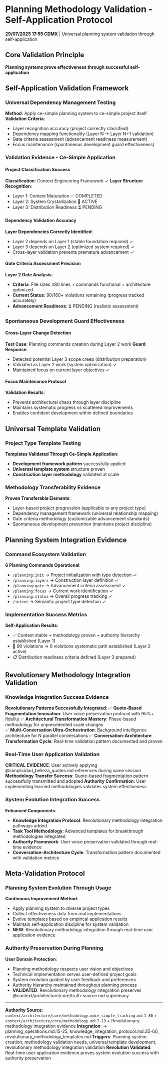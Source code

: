 # Planning Methodology Validation - Self-Application Protocol

**29/07/2025 17:55 CDMX** | Universal planning system validation through self-application

## Core Validation Principle
**Planning systems prove effectiveness through successful self-application**

## Self-Application Validation Framework

### Universal Dependency Management Testing
**Method**: Apply ce-simple planning system to ce-simple project itself
**Validation Criteria**:
- Layer recognition accuracy (project correctly classified)
- Dependency mapping functionality (Layer N → Layer N+1 validation)
- Gate criteria assessment (advancement readiness measurement)
- Focus maintenance (spontaneous development guard effectiveness)

### Validation Evidence - Ce-Simple Application

#### Project Classification Success
**Classification**: Context Engineering Framework ✓
**Layer Structure Recognition**:
- Layer 1: Context Maturation ✅ COMPLETED
- Layer 2: System Crystallization 🔄 ACTIVE  
- Layer 3: Distribution Readiness ⏳ PENDING

#### Dependency Validation Accuracy
**Layer Dependencies Correctly Identified**:
- Layer 2 depends on Layer 1 (stable foundation required) ✓
- Layer 3 depends on Layer 2 (optimized system required) ✓
- Cross-layer validation prevents premature advancement ✓

#### Gate Criteria Assessment Precision
**Layer 2 Gate Analysis**:
- **Criteria**: File sizes ≤80 lines + commands functional + architecture optimized
- **Current Status**: 90/160+ violations remaining (progress tracked accurately)  
- **Advancement Readiness**: ⏳ PENDING (realistic assessment)

### Spontaneous Development Guard Effectiveness

#### Cross-Layer Change Detection
**Test Case**: Planning commands creation during Layer 2 work
**Guard Response**: 
- Detected potential Layer 3 scope creep (distribution preparation)
- Validated as Layer 2 work (system optimization) ✓
- Maintained focus on current layer objectives ✓

#### Focus Maintenance Protocol
**Validation Results**:
- Prevents architectural chaos through layer discipline
- Maintains systematic progress vs scattered improvements
- Enables confident development within defined boundaries

## Universal Template Validation

### Project Type Template Testing
**Templates Validated Through Ce-Simple Application**:
- **Development framework pattern** successfully applied
- **Universal template system** structure proven
- **Construction layer methodology** validated at scale

### Methodology Transferability Evidence
**Proven Transferable Elements**:
- Layer-based project progression (applicable to any project type)
- Dependency management framework (universal relationship mapping)
- Gate criteria methodology (customizable advancement standards)
- Spontaneous development prevention (maintains project discipline)

## Planning System Integration Evidence

### Command Ecosystem Validation
**6 Planning Commands Operational**:
- `/planning:init` → Project initialization with type detection ✓
- `/planning:layers` → Construction layer definition ✓
- `/planning:gate` → Advancement criteria assessment ✓
- `/planning:focus` → Current work identification ✓
- `/planning:status` → Overall progress tracking ✓
- `/intent` → Semantic project type detection ✓

### Implementation Success Metrics
**Self-Application Results**:
- ✅ Context stable + methodology proven + authority hierarchy established (Layer 1)
- 🔄 90 violations → 0 violations systematic path established (Layer 2 active)
- 📋 Distribution readiness criteria defined (Layer 3 prepared)

## Revolutionary Methodology Integration Validation

### Knowledge Integration Success Evidence
**Revolutionary Patterns Successfully Integrated**:
✅ **Quote-Based Fragmentation Innovation**: User voice preservation protocol with 95%+ fidelity
✅ **Architectural Transformation Mastery**: Phase-based methodology for unprecedented scale changes  
✅ **Multi-Conversation Ultra-Orchestration**: Background intelligence architecture for N parallel conversations
✅ **Conversation-Architecture Transformation Cycle**: Real-time validation pattern documented and proven

### Real-Time User Application Validation
**CRITICAL EVIDENCE**: User actively applying @simplicidad_belleza_quotes.md references during same session
**Methodology Transfer Success**: Quote-based fragmentation pattern successfully transmitted and adopted
**Authority Confirmation**: User implementing learned methodologies validates system effectiveness

### System Evolution Integration Success
**Enhanced Components**:
- **Knowledge Integration Protocol**: Revolutionary methodology integration pathways added
- **Task Tool Methodology**: Advanced templates for breakthrough methodologies integrated  
- **Authority Framework**: User voice preservation validated through real-time evidence
- **Conversation-Architecture Cycle**: Transformation pattern documented with validation metrics

## Meta-Validation Protocol

### Planning System Evolution Through Usage
**Continuous Improvement Method**:
- Apply planning system to diverse project types
- Collect effectiveness data from real implementations
- Evolve templates based on empirical application results
- Maintain self-application discipline for system validation
- **NEW**: Revolutionary methodology integration through real-time user application evidence

### Authority Preservation During Planning
**User Domain Protection**:
- Planning methodology respects user vision and objectives
- Technical implementation serves user-defined project goals  
- System evolution guided by user feedback and preferences
- Authority hierarchy maintained throughout planning process
- **VALIDATED**: Revolutionary methodology integration preserves @context/architecture/core/truth-source.md supremacy

---
**Authority Source**: `context/architecture/core/methodology.mdce_simple_tracking.md:1-80` + `context/architecture/core/methodology.md:7-13` + Revolutionary methodology integration evidence
**Integration**: → planning_operations.md:15-25, knowledge_integration_protocol.md:35-60, revolutionary_methodology_templates.md
**Triggers**: Planning system creation, methodology validation needs, universal template development, revolutionary methodology integration validation
**Revolution Validated**: Real-time user application evidence proves system evolution success with authority preservation